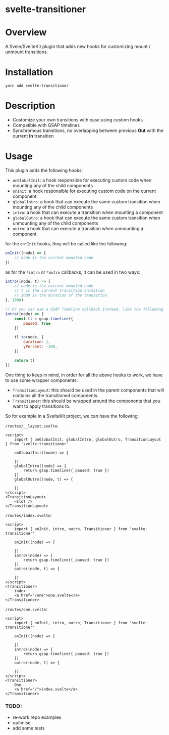# svelte-transitioner

# Overview
A Svele/SvelteKit plugin that adds new hooks for customizing mount / unmount transitions.


# Installation
```
yarn add svelte-transitioner
```


# Description
- Customize your own transitions with ease using custom hooks
- Compatible with GSAP timelines
- Synchromous transitions, no overlapping between previous **Out** with the current **In** transition


# Usage
This plugin adds the following hooks:
- `onGlobalInit`: a hook responsible for executing custom code when mounting any of the child components
- `onInit`: a hook responsible for executing custom code on the current component
- `globalIntro`: a hook that can execute the same custom transition when mounting any of the child components
- `intro`: a hook that can execute a transition when mounting a component
- `globalOutro`: a hook that can execute the same custom transition when unmounting any of the child components
- `outro`: a hook that can execute a transition when unmounting a component

for the `on*Init` hooks, they will be called like the following:
```Javascript
onInit((node) => {
    // node is the current mounted node
})
```
as for the `*intro` or `*outro` callbacks, it can be used in two ways:
```Javascript
intro((node, t) => {
    // node is the current mounted node
    // t is the current transition animation
    // 1000 is the duration of the transition
}, 1000)

// Or you can use a GSAP Timeline callback instead, like the following
intro((node) => {
    const tl = gsap.timeline({
        paused: true
    })

    tl.to(node, {
        duration: 1,
        yPercent: -100,
    })

    return tl
})
```

One thing to keep in mind, in order for all the above hooks to work, we have to use some wrapper components:
- `TransitionLayout`: this should be used in the parent components that will contains all the transitioned components.
- `Transitioner`: this should be wrapped around the components that you want to apply transitions to.

So for example in a SvelteKit project, we can have the following:

`/routes/__layout.svelte`:
```Svelte
<script>
    import { onGlobalInit, globalIntro, globalOutro, TransitionLayout } from 'svelte-transitioner'

    onGlobalInit((node) => {

    })
    globalIntro((node) => {
        return gsap.timeline({ paused: true })
    })
    globalOutro((node, t) => {

    })
</script>
<TransitionLayout>
    <slot />
</TransitionLayout>
```
`/routes/index.svelte`:
```Svelte
<script>
    import { onInit, intro, outro, Transitioner } from 'svelte-transitioner'

    onInit((node) => {

    })
    intro((node) => {
        return gsap.timeline({ paused: true })
    })
    outro((node, t) => {

    })
</script>
<Transitioner>
    index
    <a href="/one">one.svelte</a>
</Transitioner>
```
`/routes/one.svelte`:
```Svelte
<script>
    import { onInit, intro, outro, Transitioner } from 'svelte-transitioner'

    onInit((node) => {

    })
    intro((node) => {
        return gsap.timeline({ paused: true })
    })
    outro((node, t) => {

    })
</script>
<Transitioner>
    One
    <a href="/">index.svelte</a>
</Transitioner>
```

### TODO:
- re-work repo examples
- optimise
- add some tests
